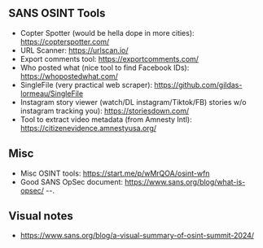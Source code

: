 ## SANS OSINT Tools
* Copter Spotter (would be hella dope in more cities): https://copterspotter.com/  
* URL Scanner: https://urlscan.io/  
* Export comments tool: https://exportcomments.com/  
* Who posted what (nice tool to find Facebook IDs): https://whopostedwhat.com/  
* SingleFile (very practical web scraper): https://github.com/gildas-lormeau/SingleFile
* Instagram story viewer (watch/DL instagram/Tiktok/FB) stories w/o instagram tracking you): https://storiesdown.com/  
* Tool to extract video metadata (from Amnesty Intl): https://citizenevidence.amnestyusa.org/  
## Misc  
* Misc OSINT tools: https://start.me/p/wMrQOA/osint-wfn  
* Good SANS OpSec document: https://www.sans.org/blog/what-is-opsec/ --.
## Visual notes
* https://www.sans.org/blog/a-visual-summary-of-osint-summit-2024/   
